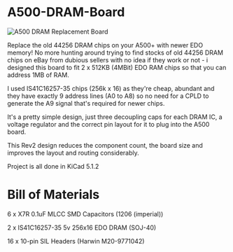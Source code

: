 # A500-DRAM-Board
![A500 DRAM Replacement Board](DRAM%20Board&20v2%20Top0.png?raw=true "A500 DRAM Replacement Board")

Replace the old 44256 DRAM chips on your A500+ with newer EDO memory! No more hunting around trying to find stocks of old 44256 DRAM chips on eBay from dubious sellers with no idea if they work or not - i designed this board to fit 2 x 512KB (4MBit) EDO RAM chips so that you can address 1MB of RAM.

I used IS41C16257-35 chips (256k x 16) as they're cheap, abundant and they have exactly 9 address lines (A0 to A8) so no need for a CPLD to generate the A9 signal that's required for newer chips.

It's a pretty simple design, just three decoupling caps for each DRAM IC, a voltage regulator and the correct pin layout for it to plug into the A500 board. 

This Rev2 design reduces the component count, the board size and improves the layout and routing considerably.

Project is all done in KiCad 5.1.2

# Bill of Materials

6 x X7R 0.1uF MLCC SMD Capacitors (1206 (imperial))

2 x IS41C16257-35 5v 256x16 EDO DRAM (SOJ-40)

16 x 10-pin SIL Headers (Harwin M20-9771042)
